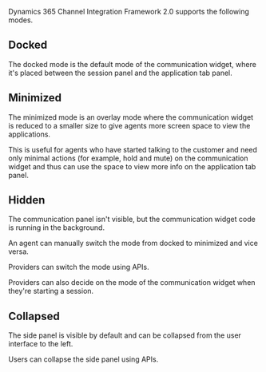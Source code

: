 Dynamics 365 Channel Integration Framework 2.0 supports the following modes.

## Docked

The docked mode is the default mode of the communication widget, where it's placed between the session panel and the application tab panel.

## Minimized

The minimized mode is an overlay mode where the communication widget is reduced to a smaller size to give agents more screen space to view the applications. 

This is useful for agents who have started talking to the customer and need only minimal actions (for example, hold and mute) on the communication widget and thus can use the space to view more info on the application tab panel.

## Hidden

The communication panel isn't visible, but the communication widget code is running in the background.

An agent can manually switch the mode from docked to minimized and vice versa.

Providers can switch the mode using APIs.

Providers can also decide on the mode of the communication widget when they're starting a session.

## Collapsed

The side panel is visible by default and can be collapsed from the user interface to the left.

Users can collapse the side panel using APIs.